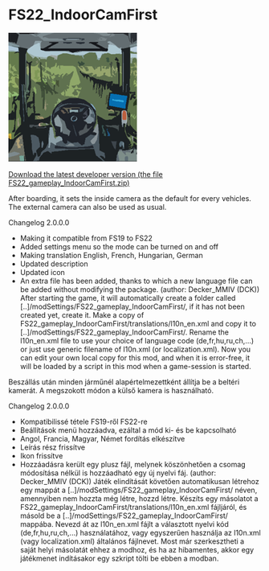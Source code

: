 # FS22_IndoorCamFirst

![alt text](
https://github.com/MathiasHun/FS22_IndoorCamFirst/blob/main/icon_indoorCamFirst.png?raw=true)

[Download the latest developer version (the file FS22_gameplay_IndoorCamFirst.zip)]([https://www.google.com](https://github.com/MathiasHun/FS22_IndoorCamFirst/releases/download/2.0.0.0/FS22_gameplay_IndoorCamFirst.zip))

After boarding, it sets the inside camera as the default for every vehicles. The external camera can also be used as usual.

Changelog 2.0.0.0
- Making it compatible from FS19 to FS22
- Added settings menu so the mode can be turned on and off
- Making translation English, French, Hungarian, German
- Updated description
- Updated icon
- An extra file has been added, thanks to which a new language file can be added without modifying the package. (author: Decker_MMIV (DCK))
After starting the game, it will automatically create a folder called [..]/modSettings/FS22_gameplay_IndoorCamFirst/, if it has not been created yet, create it.
Make a copy of FS22_gameplay_IndoorCamFirst/translations/l10n_en.xml and copy it to [..]/modSettings/FS22_gameplay_IndoorCamFirst/.
Rename the l10n_en.xml file to use your choice of language code (de,fr,hu,ru,ch,...) or just use generic filename of l10n.xml (or localization.xml).
Now you can edit your own local copy for this mod, and when it is error-free, it will be loaded by a script in this mod when a game-session is started.


Beszállás után minden járműnél alapértelmezettként állítja be a beltéri kamerát. A megszokott módon a külső kamera is használható.

Changelog 2.0.0.0
- Kompatibilissé tétele FS19-ről FS22-re
- Beállítások menü hozzáadva, ezáltal a mód ki- és be kapcsolható
- Angol, Francia, Magyar, Német fordítás elkészítve
- Leírás rész frissítve
- Ikon frissítve
- Hozzáadásra került egy plusz fájl, melynek köszönhetően a csomag módosítása nélkül is hozzáadható egy új nyelvi fáj. (author: Decker_MMIV (DCK))
Játék elindítását követően automatikusan létrehoz egy mappát a [..]/modSettings/FS22_gameplay_IndoorCamFirst/ néven, amennyiben nem hozzta még létre, hozzd létre.
Készíts egy másolatot a FS22_gameplay_IndoorCamFirst/translations/l10n_en.xml fájljáról, és másold be a [..]/modSettings/FS22_gameplay_IndoorCamFirst/ mappába.
Nevezd át az l10n_en.xml fájlt a választott nyelvi kód (de,fr,hu,ru,ch,...) használatához, vagy egyszerűen használja az l10n.xml (vagy localization.xml) általános fájlnevet.
Most már szerkesztheti a saját helyi másolatát ehhez a modhoz, és ha az hibamentes, akkor egy játékmenet indításakor egy szkript tölti be ebben a modban.
